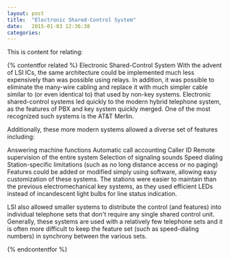 ```yaml
---
layout: post
title:  "Electronic Shared-Control System"
date:   2015-01-03 12:36:38
categories: 
---
```

This is content for relating:





{% contentfor related %}
Electronic Shared-Control System
With the advent of LSI ICs, the same architecture could be implemented much less expensively than was possible using relays. In addition, it was possible to eliminate the many-wire cabling and replace it with much simpler cable similar to (or even identical to) that used by non-key systems. Electronic shared-control systems led quickly to the modern hybrid telephone system, as the features of PBX and key system quickly merged. One of the most recognized such systems is the AT&T Merlin.

Additionally, these more modern systems allowed a diverse set of features including:

Answering machine functions
Automatic call accounting
Caller ID
Remote supervision of the entire system
Selection of signaling sounds
Speed dialing
Station-specific limitations (such as no long distance access or no paging)
Features could be added or modified simply using software, allowing easy customization of these systems. The stations were easier to maintain than the previous electromechanical key systems, as they used efficient LEDs instead of incandescent light bulbs for line status indication.

LSI also allowed smaller systems to distribute the control (and features) into individual telephone sets that don't require any single shared control unit. Generally, these systems are used with a relatively few telephone sets and it is often more difficult to keep the feature set (such as speed-dialing numbers) in synchrony between the various sets.

{% endcontentfor %}
